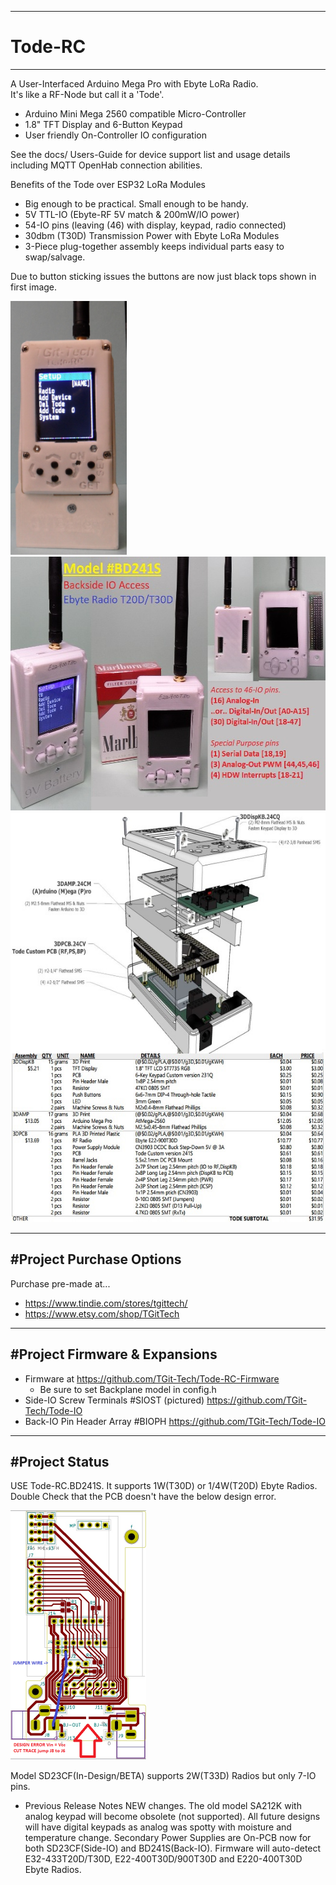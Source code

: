 -----------------------------------------------------------------------------------
# Tode-RC
-----------------------------------------------------------------------------------
A User-Interfaced Arduino Mega Pro with Ebyte LoRa Radio.\
It's like a RF-Node but call it a 'Tode'.

- Arduino Mini Mega 2560 compatible Micro-Controller
- 1.8" TFT Display and 6-Button Keypad
- User friendly On-Controller IO configuration

See the docs/ Users-Guide for device support list and usage details including MQTT OpenHab connection abilities.

Benefits of the Tode over ESP32 LoRa Modules
- Big enough to be practical.  Small enough to be handy.
- 5V TTL-IO (Ebyte-RF 5V match & 200mW/IO power)
- 54-IO pins (leaving (46) with display, keypad, radio connected)
- 30dbm (T30D) Transmission Power with Ebyte LoRa Modules
- 3-Piece plug-together assembly keeps individual parts easy to swap/salvage.

Due to button sticking issues the buttons are now just black tops shown in first image.

<img src="./pics/Tode-RC.BD241S.jpg" height="406" width="186">
<img src="./pics/TodeModelBD241S.jpg" height="406" width="527">
<img src="./pics/TodeBOM.jpg" height="656" width="734">

-----------------------------------------------------------------------------------
#Project Purchase Options
-----------------------------------------------------------------------------------
Purchase pre-made at...
- https://www.tindie.com/stores/tgittech/
- https://www.etsy.com/shop/TGitTech

-----------------------------------------------------------------------------------
#Project Firmware & Expansions
-----------------------------------------------------------------------------------
- Firmware at https://github.com/TGit-Tech/Tode-RC-Firmware
	- Be sure to set Backplane model in config.h
- Side-IO Screw Terminals #SIOST (pictured) https://github.com/TGit-Tech/Tode-IO
- Back-IO Pin Header Array #BIOPH https://github.com/TGit-Tech/Tode-IO

-----------------------------------------------------------------------------------
#Project Status
-----------------------------------------------------------------------------------
USE Tode-RC.BD241S.  It supports 1W(T30D) or 1/4W(T20D) Ebyte Radios.\
Double Check that the PCB doesn't have the below design error.

<img src="./pics/PCB241S.Error.png" height="399" width="217">

Model SD23CF(In-Design/BETA) supports 2W(T33D) Radios but only 7-IO pins.
	
- Previous Release Notes
NEW changes.  The old model SA212K with analog keypad will become obsolete (not supported).
All future designs will have digital keypads as analog was spotty with moisture and 
temperature change.  Secondary Power Supplies are On-PCB now for both SD23CF(Side-IO) 
and BD241S(Back-IO).  Firmware will auto-detect E32-433T20D/T30D, E22-400T30D/900T30D 
and E220-400T30D Ebyte Radios.
